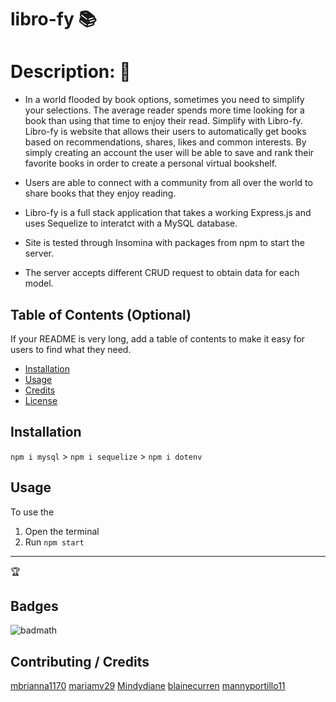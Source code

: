 # libro-fy :books:

# Description: :open_book:
- In a world flooded by  book options, sometimes you  need to simplify your selections. The average reader spends more time looking for a book than using that time to enjoy their read. Simplify with  Libro-fy. Libro-fy is website that allows their users to automatically get books based on recommendations, shares, likes and common interests. By simply creating an account the user will be able to save and rank  their favorite books in order to create a personal virtual bookshelf.

- Users are able to connect with a community from all over the world to share books that they enjoy reading. 
- Libro-fy is a full stack application that takes a working Express.js and uses Sequelize to interatct with a MySQL database.
- Site is tested through Insomina with packages from npm to start the server.
- The server accepts different CRUD request to obtain data for each model.

## Table of Contents (Optional)

If your README is very long, add a table of contents to make it easy for users to find what they need.

* [Installation](#installation)
* [Usage](#usage)
* [Credits](#credits)
* [License](#license)


## Installation

`npm i mysql` >
`npm i sequelize` >
`npm i dotenv`



## Usage 

To use the 
1. Open the terminal 
2. Run `npm start`

---

🏆 
## Badges

![badmath](https://img.shields.io/github/languages/top/nielsenjared/badmath)




## Contributing / Credits
[mbrianna1170](https://github.com/mbrianna1170) 
[mariamv29](https://github.com/mariamv29/README-generator.git)
[Mindydiane](https://github.com/Mindydiane)
[blainecurren](https://github.com/blainecurren)
[mannyportillo11](https://github.com/mannyportillo11)